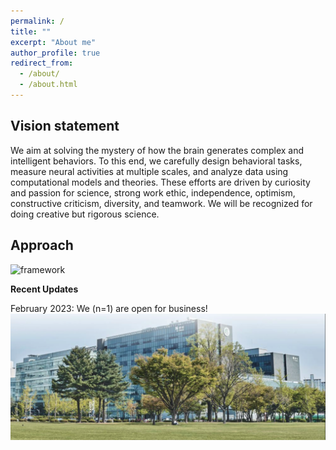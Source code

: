 ```yaml
---
permalink: /
title: ""
excerpt: "About me"
author_profile: true
redirect_from: 
  - /about/
  - /about.html
---
```

## Vision statement

We aim at solving the mystery of how the brain generates complex and intelligent behaviors. To this end, we carefully design behavioral tasks, measure neural activities at multiple scales, and analyze data using computational models and theories. These efforts are driven by curiosity and passion for science, strong work ethic, independence, optimism, constructive criticism, diversity, and teamwork. We will be recognized for doing creative but rigorous science.

## Approach

![framework](../images/framework.png)

**Recent Updates**

February 2023: We (n=1) are open for business!
![Ncenter](../images/Ncenter.png)


